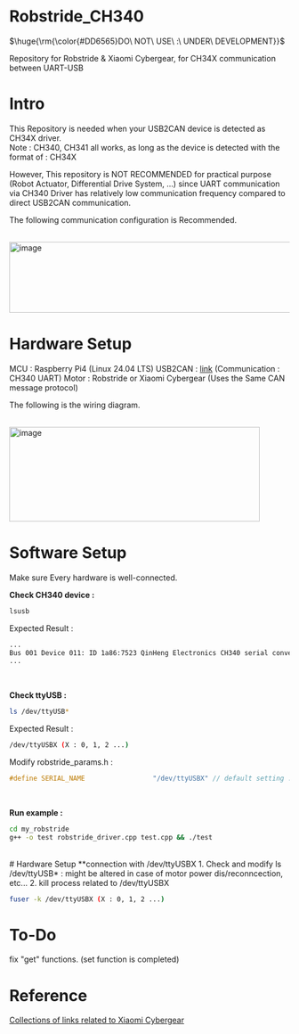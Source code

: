 # Robstride_CH340

<p>$\huge{\rm{\color{#DD6565}DO\ NOT\ USE\ :\ UNDER\ DEVELOPMENT}}$</p>


Repository for Robstride &amp; Xiaomi Cybergear, for CH34X communication between UART-USB

# Intro
This Repository is needed when your USB2CAN device is detected as CH34X driver.
<br>
Note : CH340, CH341 all works, as long as the device is detected with the format of : CH34X

However, This repository is NOT RECOMMENDED for practical purpose (Robot Actuator, Differential Drive System, ...) since UART communication via CH340 Driver has relatively low communication frequency compared to direct USB2CAN communication.

The following communication configuration is Recommended.

<br>

<img width="557.5" height="127" alt="image" src="https://github.com/user-attachments/assets/d85cf9f8-8070-424b-b2d4-b17d7bcfd94d" />

# Hardware Setup
MCU : Raspberry Pi4 (Linux 24.04 LTS)
USB2CAN : [link](https://www.aliexpress.us/item/1005004296661528.html?gatewayAdapt=4itemAdapt) (Communication : CH340 UART)
Motor : Robstride or Xiaomi Cybergear (Uses the Same CAN message protocol)

The following is the wiring diagram.

<br>

<img width="450" height="170" alt="image" src="https://github.com/user-attachments/assets/5b9111bf-9748-40f8-b7de-88f39c5b692b" />

# Software Setup
Make sure Every hardware is well-connected.

**Check CH340 device :**
```bash
lsusb
```
Expected Result :
```bash
...
Bus 001 Device 011: ID 1a86:7523 QinHeng Electronics CH340 serial converter
...
```

<br>

**Check ttyUSB :** 
```bash
ls /dev/ttyUSB*
```
Expected Result : 
```bash
/dev/ttyUSBX (X : 0, 1, 2 ...)
```
Modify robstride_params.h :
```cpp
#define SERIAL_NAME                 "/dev/ttyUSBX" // default setting : 0
```

<br>

**Run example :**
```bash
cd my_robstride
g++ -o test robstride_driver.cpp test.cpp && ./test
```

<br>
# Hardware Setup
**connection with /dev/ttyUSBX
1. Check and modify ls /dev/ttyUSB* : might be altered in case of motor power dis/reconncection, etc...
2. kill process related to /dev/ttyUSBX

```bash
fuser -k /dev/ttyUSBX (X : 0, 1, 2 ...)
```
# To-Do

fix "get" functions.  (set function is completed)

# Reference
[Collections of links related to Xiaomi Cybergear](https://github.com/belovictor/cybergear-docs?tab=readme-ov-file) 
